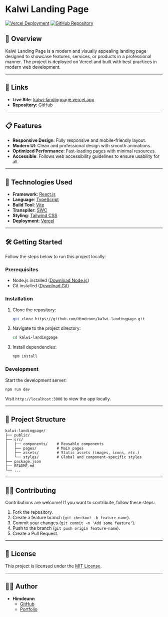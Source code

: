 # Kalwi Landing Page

[![Vercel Deployment](https://img.shields.io/badge/vercel-deployed-blue?logo=vercel)](https://kalwi-landingpage.vercel.app/)
[![GitHub Repository](https://img.shields.io/badge/github-repo-lightgrey?logo=github)](https://github.com/Himdeunn/kalwi-landingpage)

## 🌟 Overview
Kalwi Landing Page is a modern and visually appealing landing page designed to showcase features, services, or products in a professional manner. The project is deployed on Vercel and built with best practices in modern web development.

---

## 🔗 Links
- **Live Site**: [kalwi-landingpage.vercel.app](https://kalwi-landingpage.vercel.app/)
- **Repository**: [GitHub](https://github.com/Himdeunn/kalwi-landingpage)

---

## 📋 Features
- **Responsive Design**: Fully responsive and mobile-friendly layout.
- **Modern UI**: Clean and professional design with smooth animations.
- **Optimized Performance**: Fast-loading pages with minimal resources.
- **Accessible**: Follows web accessibility guidelines to ensure usability for all.

---

## 🚀 Technologies Used
- **Framework**: [React.js](https://react.dev/)
- **Language**: [TypeScript](https://www.typescriptlang.org/)
- **Build Tool**: [Vite](https://vitejs.dev/)
- **Transpiler**: [SWC](https://swc.rs/)
- **Styling**: [Tailwind CSS](https://tailwindcss.com/)
- **Deployment**: [Vercel](https://vercel.com/)

---

## 🛠️ Getting Started
Follow the steps below to run this project locally:

### Prerequisites
- Node.js installed ([Download Node.js](https://nodejs.org/))
- Git installed ([Download Git](https://git-scm.com/))

### Installation
1. Clone the repository:
   ```bash
   git clone https://github.com/Himdeunn/kalwi-landingpage.git
   ```
2. Navigate to the project directory:
   ```bash
   cd kalwi-landingpage
   ```
3. Install dependencies:
   ```bash
   npm install
   ```

### Development
Start the development server:
```bash
npm run dev
```
Visit `http://localhost:3000` to view the app locally.

---

## 📂 Project Structure
```
kalwi-landingpage/
├── public/
├── src/
│   ├── components/    # Reusable components
│   ├── pages/         # Main pages
│   ├── assets/        # Static assets (images, icons, etc.)
│   └── styles/        # Global and component-specific styles
├── package.json
├── README.md
└── ...
```

---

## 🧑‍💻 Contributing
Contributions are welcome! If you want to contribute, follow these steps:
1. Fork the repository.
2. Create a feature branch (`git checkout -b feature-name`).
3. Commit your changes (`git commit -m 'Add some feature'`).
4. Push to the branch (`git push origin feature-name`).
5. Create a Pull Request.

---

## 📜 License
This project is licensed under the [MIT License](LICENSE).

---

## 👨‍💻 Author
- **Himdeunn**
  - [GitHub](https://github.com/Himdeunn)
  - [Portfolio](https://himdeunn.my.id/)
